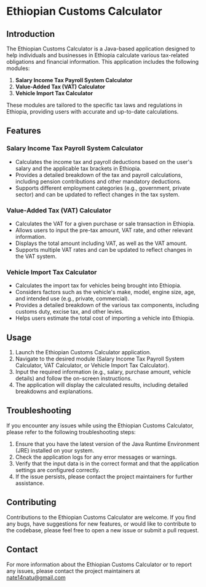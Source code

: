 # Ethiopian Customs Calculator

## Introduction
The Ethiopian Customs Calculator is a Java-based application designed to help individuals and businesses in Ethiopia calculate various tax-related obligations and financial information. This application includes the following modules:

1. **Salary Income Tax Payroll System Calculator**
2. **Value-Added Tax (VAT) Calculator**
3. **Vehicle Import Tax Calculator**

These modules are tailored to the specific tax laws and regulations in Ethiopia, providing users with accurate and up-to-date calculations.

## Features

### Salary Income Tax Payroll System Calculator
- Calculates the income tax and payroll deductions based on the user's salary and the applicable tax brackets in Ethiopia.
- Provides a detailed breakdown of the tax and payroll calculations, including pension contributions and other mandatory deductions.
- Supports different employment categories (e.g., government, private sector) and can be updated to reflect changes in the tax system.

### Value-Added Tax (VAT) Calculator
- Calculates the VAT for a given purchase or sale transaction in Ethiopia.
- Allows users to input the pre-tax amount, VAT rate, and other relevant information.
- Displays the total amount including VAT, as well as the VAT amount.
- Supports multiple VAT rates and can be updated to reflect changes in the VAT system.

### Vehicle Import Tax Calculator
- Calculates the import tax for vehicles being brought into Ethiopia.
- Considers factors such as the vehicle's make, model, engine size, age, and intended use (e.g., private, commercial).
- Provides a detailed breakdown of the various tax components, including customs duty, excise tax, and other levies.
- Helps users estimate the total cost of importing a vehicle into Ethiopia.

## Usage
1. Launch the Ethiopian Customs Calculator application.
2. Navigate to the desired module (Salary Income Tax Payroll System Calculator, VAT Calculator, or Vehicle Import Tax Calculator).
3. Input the required information (e.g., salary, purchase amount, vehicle details) and follow the on-screen instructions.
4. The application will display the calculated results, including detailed breakdowns and explanations.

## Troubleshooting
If you encounter any issues while using the Ethiopian Customs Calculator, please refer to the following troubleshooting steps:

1. Ensure that you have the latest version of the Java Runtime Environment (JRE) installed on your system.
2. Check the application logs for any error messages or warnings.
3. Verify that the input data is in the correct format and that the application settings are configured correctly.
4. If the issue persists, please contact the project maintainers for further assistance.

## Contributing
Contributions to the Ethiopian Customs Calculator are welcome. If you find any bugs, have suggestions for new features, or would like to contribute to the codebase, please feel free to open a new issue or submit a pull request.

## Contact
For more information about the Ethiopian Customs Calculator or to report any issues, please contact the project maintainers at nate14natu@gmail.com
